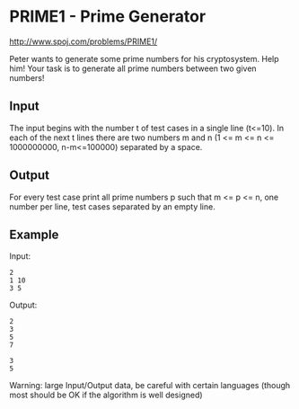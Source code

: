 # PRIME1 - Prime Generator

http://www.spoj.com/problems/PRIME1/

Peter wants to generate some prime numbers for his cryptosystem. Help him! Your task is to generate all prime numbers between two given numbers!

## Input

The input begins with the number t of test cases in a single line (t<=10). In each of the next t lines there are two numbers m and n (1 <= m <= n <= 1000000000, n-m<=100000) separated by a space.

## Output

For every test case print all prime numbers p such that m <= p <= n, one number per line, test cases separated by an empty line.

## Example

Input:

    2
    1 10
    3 5

Output:

    2
    3
    5
    7

    3
    5

Warning: large Input/Output data, be careful with certain languages (though most should be OK if the algorithm is well designed)

